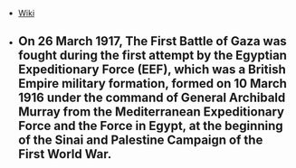 - [Wiki](https://en.wikipedia.org/wiki/First_Battle_of_Gaza)
- On 26 March 1917, The First Battle of Gaza was fought during the first attempt by the Egyptian Expeditionary Force (EEF), which was a British Empire military formation, formed on 10 March 1916 under the command of General Archibald Murray from the Mediterranean Expeditionary Force and the Force in Egypt, at the beginning of the Sinai and Palestine Campaign of the First World War.
	- 